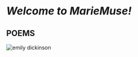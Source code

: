 # *Welcome to MarieMuse!*

## **POEMS**
![emily dickinson](https://upload.wikimedia.org/wikipedia/commons/thumb/c/cb/Emily_Dickinson_Poems_-_third_series_%281896%29.djvu/page204-1024px-Emily_Dickinson_Poems_-_third_series_%281896%29.djvu.jpg)
